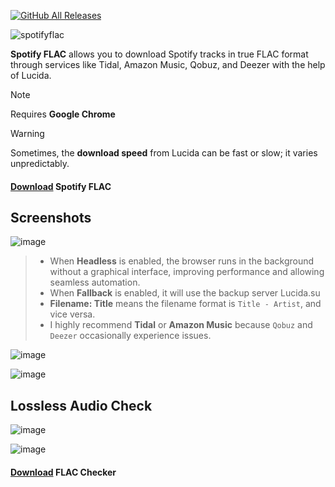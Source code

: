 [![GitHub All Releases](https://img.shields.io/github/downloads/afkarxyz/SpotifyFLAC/total?style=for-the-badge)](https://github.com/afkarxyz/SpotifyFLAC/releases)

![spotifyflac](https://github.com/user-attachments/assets/a11fde95-e756-4592-982f-b567d4a85f3c)

**Spotify FLAC** allows you to download Spotify tracks in true FLAC format through services like Tidal, Amazon Music, Qobuz, and Deezer with the help of Lucida.

> [!NOTE]  
> Requires **Google Chrome**

> [!WARNING] 
Sometimes, the **download speed** from Lucida can be fast or slow; it varies unpredictably.

#### [Download](https://github.com/afkarxyz/SpotifyFLAC/releases/download/v1.4/SpotifyFLAC.exe) Spotify FLAC

## Screenshots

![image](https://github.com/user-attachments/assets/c2057543-7f15-470e-beeb-2451a3764d15)

> - When **Headless** is enabled, the browser runs in the background without a graphical interface, improving performance and allowing seamless automation.
> - When **Fallback** is enabled, it will use the backup server Lucida.su
> - **Filename: Title** means the filename format is `Title - Artist`, and vice versa.
> - I highly recommend **Tidal** or **Amazon Music** because `Qobuz` and `Deezer` occasionally experience issues.

![image](https://github.com/user-attachments/assets/75a61cef-05a8-4f2c-b40b-ba5d49885ffe)

![image](https://github.com/user-attachments/assets/84dfcfec-7c9d-4b5b-8624-3558cd3155be)

## Lossless Audio Check

![image](https://github.com/user-attachments/assets/d63b422d-0ea3-4307-850f-96c99d7eaa9a)

![image](https://github.com/user-attachments/assets/7649e6e1-d5d1-49b3-b83f-965d44651d05)

#### [Download](https://github.com/afkarxyz/SpotifyFLAC/releases/download/v0/FLAC-Checker.zip) FLAC Checker
